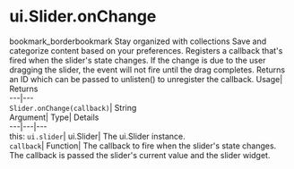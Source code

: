  
#  ui.Slider.onChange 
bookmark_borderbookmark Stay organized with collections  Save and categorize content based on your preferences.
Registers a callback that's fired when the slider's state changes. If the change is due to the user dragging the slider, the event will not fire until the drag completes. 
Returns an ID which can be passed to unlisten() to unregister the callback.
Usage| Returns  
---|---  
`Slider.onChange(callback)`| String  
Argument| Type| Details  
---|---|---  
this: `ui.slider`| ui.Slider| The ui.Slider instance.  
`callback`| Function| The callback to fire when the slider's state changes. The callback is passed the slider's current value and the slider widget.  
